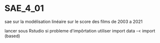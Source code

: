 # SAE_4_01
sae sur la modélisation linéaire sur le score des films de 2003 a 2021

lancer sous Rstudio 
si probleme d'impôrtation utiliser import data -< import (based)
